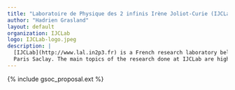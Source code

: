 ```yaml
---
title: "Laboratoire de Physique des 2 infinis Irène Joliot-Curie (IJCLab)"
author: "Hadrien Grasland"
layout: default
organization: IJCLab
logo: IJCLab-logo.jpeg
description: |
  [IJCLab](http://www.lal.in2p3.fr) is a French research laboratory belonging to CNRS/IN2P3 and located at Université
  Paris Saclay. The main topics of the research done at IJCLab are high energy physics, cosmology and accelerators.
---
```


{% include gsoc_proposal.ext %}
